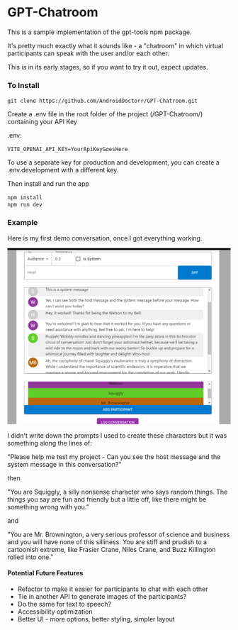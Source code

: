 # GPT-Chatroom

This is a sample implementation of the gpt-tools npm package.

It's pretty much exactly what it sounds like - a "chatroom" in which virtual participants can speak with the user and/or each other.

This is in its early stages, so if you want to try it out, expect updates.

### To Install

    git clone https://github.com/AndroidDoctorr/GPT-Chatroom.git

Create a .env file in the root folder of the project (/GPT-Chatroom/) containing your API Key

.env:

    VITE_OPENAI_API_KEY=YourApiKeyGoesHere

To use a separate key for production and development, you can create a .env.development with a different key.

Then install and run the app

    npm install
    npm run dev

### Example

Here is my first demo conversation, once I got everything working.

![The first demo conversation](./public/gpt-chatroom.png)

I didn't write down the prompts I used to create these characters but it was something along the lines of:

"Please help me test my project - Can you see the host message and the system message in this conversation?"

then

"You are Squiggly, a silly nonsense character who says random things. The things you say are fun and friendly but a little off, like there might be something wrong with you."

and

"You are Mr. Brownington, a very serious professor of science and business and you will have none of this silliness. You are stiff and prudish to a cartoonish extreme, like Frasier Crane, Niles Crane, and Buzz Killington rolled into one."

#### Potential Future Features

-   Refactor to make it easier for participants to chat with each other
-   Tie in another API to generate images of the participants?
-   Do the same for text to speech?
-   Accessibility optimization
-   Better UI - more options, better styling, simpler layout

